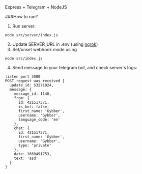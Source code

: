 Express + Telegram + NodeJS

###How to run?

1. Run server:
```
node src/server/index.js
```

2. Update SERVER_URL in .env (using [ngrok](https://dashboard.ngrok.com/get-started/setup))
3. Set/unset webhook mode using
```
node src/index.js
```
4. Send message to your telegram bot, and check server's logs:
```
listen port 3000
POST request was received {
  update_id: 63271024,
  message: {
    message_id: 1140,
    from: {
      id: 421517371,
      is_bot: false,
      first_name: 'Gybber',
      username: 'Gybber',
      language_code: 'en'
    },
    chat: {
      id: 421517371,
      first_name: 'Gybber',
      username: 'Gybber',
      type: 'private'
    },
    date: 1660491753,
    text: 'asd'
  }
}
```